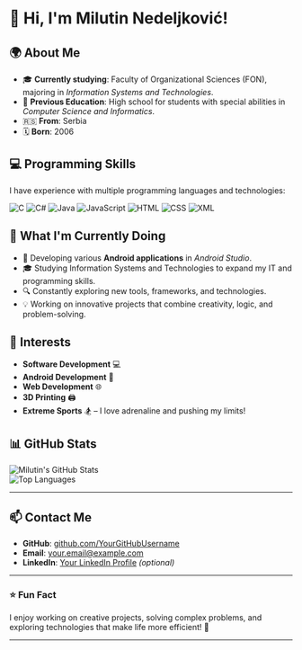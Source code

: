 # 👋 Hi, I'm Milutin Nedeljković!  

## 🌍 About Me  
- 🎓 **Currently studying**: Faculty of Organizational Sciences (FON), majoring in *Information Systems and Technologies*.  
- 🏫 **Previous Education**: High school for students with special abilities in *Computer Science and Informatics*.  
- 🇷🇸 **From**: Serbia  
- 🗓️ **Born**: 2006  

## 💻 Programming Skills  
I have experience with multiple programming languages and technologies:

![C](https://img.shields.io/badge/-C-00599C?style=flat&logo=c&logoColor=white) 
![C#](https://img.shields.io/badge/-C%23-239120?style=flat&logo=c-sharp&logoColor=white) 
![Java](https://img.shields.io/badge/-Java-007396?style=flat&logo=openjdk&logoColor=white)
![JavaScript](https://img.shields.io/badge/-JavaScript-F7DF1E?style=flat&logo=javascript&logoColor=black)
![HTML](https://img.shields.io/badge/-HTML5-E34F26?style=flat&logo=html5&logoColor=white)
![CSS](https://img.shields.io/badge/-CSS3-1572B6?style=flat&logo=css3&logoColor=white)
![XML](https://img.shields.io/badge/-XML-0068A6?style=flat&logo=xml&logoColor=white)

## 🚀 What I'm Currently Doing  
- 🌱 Developing various **Android applications** in *Android Studio*.  
- 🎓 Studying Information Systems and Technologies to expand my IT and programming skills.  
- 🔍 Constantly exploring new tools, frameworks, and technologies.  
- 💡 Working on innovative projects that combine creativity, logic, and problem-solving.

## 🌟 Interests  
- **Software Development** 💻  
- **Android Development** 📱  
- **Web Development** 🌐  
- **3D Printing** 🖨️  
- **Extreme Sports** 🏂 – I love adrenaline and pushing my limits!  

## 📊 GitHub Stats  
![Milutin's GitHub Stats](https://github-readme-stats.vercel.app/api?username=YourGitHubUsername&show_icons=true&theme=radical)  
![Top Languages](https://github-readme-stats.vercel.app/api/top-langs/?username=YourGitHubUsername&layout=compact&theme=radical)

---

## 📫 Contact Me  
- **GitHub**: [github.com/YourGitHubUsername](https://github.com/YourGitHubUsername)  
- **Email**: [your.email@example.com](mailto:your.email@example.com)  
- **LinkedIn**: [Your LinkedIn Profile](https://linkedin.com/in/YourProfile) _(optional)_  

---

### ⭐ Fun Fact  
I enjoy working on creative projects, solving complex problems, and exploring technologies that make life more efficient! 🚀  

---

